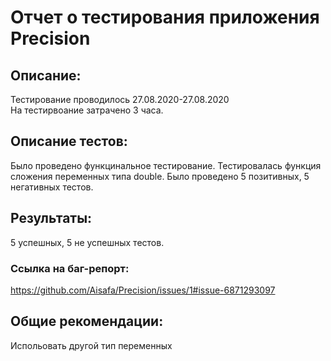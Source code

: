 # Отчет о тестирования приложения Precision

## Описание:

Тестирование проводилось 27.08.2020-27.08.2020  
На тестирвоание затрачено 3 часа. 

## Описание тестов: 

Было проведено функцинальное тестирование. 
Тестировалась функция сложения переменных типа double.
Было проведено 5 позитивных, 5 негативных тестов. 

## Результаты: 

5 успешных, 5 не успешных тестов.

### Ссылка на баг-репорт: 
https://github.com/Aisafa/Precision/issues/1#issue-6871293097

## Общие рекомендации: 
Испольовать другой тип переменных